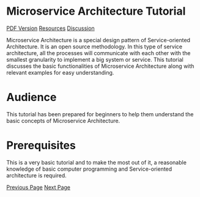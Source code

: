 # Microservice Architecture Tutorial
[PDF Version](../microservice_architecture/microservice_architecture_pdf_version.md)
[Resources](../microservice_architecture/microservice_architecture_useful_resources.md)
[Discussion](../microservice_architecture/microservice_architecture_discussion.md)

Microservice Architecture is a special design pattern of Service-oriented Architecture. It is an open source methodology. In this type of service architecture, all the processes will communicate with each other with the smallest granularity to implement a big system or service. This tutorial discusses the basic functionalities of Microservice Architecture along with relevant examples for easy understanding.

# Audience
This tutorial has been prepared for beginners to help them understand the basic concepts of Microservice Architecture.

# Prerequisites
This is a very basic tutorial and to make the most out of it, a reasonable knowledge of basic computer programming and Service-oriented architecture is required.


[Previous Page](../microservice_architecture/index.md) [Next Page](../microservice_architecture/microservice_architecture_introduction.md) 
